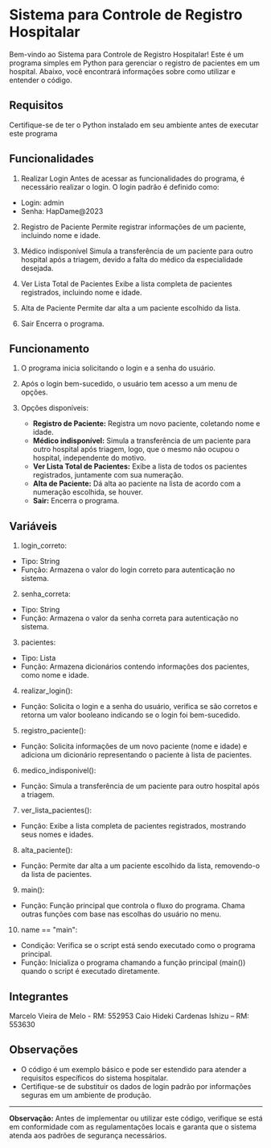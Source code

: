 # Sistema para Controle de Registro Hospitalar

Bem-vindo ao Sistema para Controle de Registro Hospitalar! Este é um programa simples em Python para gerenciar o registro de pacientes em um hospital. Abaixo, você encontrará informações sobre como utilizar e entender o código.

## Requisitos
Certifique-se de ter o Python instalado em seu ambiente antes de executar este programa

## Funcionalidades
1. Realizar Login
Antes de acessar as funcionalidades do programa, é necessário realizar o login. O login padrão é definido como:
- Login: admin
- Senha: HapDame@2023

2. Registro de Paciente
Permite registrar informações de um paciente, incluindo nome e idade.

3. Médico indisponível
Simula a transferência de um paciente para outro hospital após a triagem, devido a falta do médico da especialidade desejada.

4. Ver Lista Total de Pacientes
Exibe a lista completa de pacientes registrados, incluindo nome e idade.

5. Alta de Paciente
Permite dar alta a um paciente escolhido da lista.

6. Sair
Encerra o programa.

## Funcionamento
1. O programa inicia solicitando o login e a senha do usuário.

2. Após o login bem-sucedido, o usuário tem acesso a um menu de opções.

3. Opções disponíveis:
   - **Registro de Paciente:** Registra um novo paciente, coletando nome e idade.
   - **Médico indisponível:** Simula a transferência de um paciente para outro hospital após triagem, logo, que o mesmo não ocupou o hospital, independente do motivo.
   - **Ver Lista Total de Pacientes:** Exibe a lista de todos os pacientes registrados, juntamente com sua numeração.
   - **Alta de Paciente:** Dá alta ao paciente na lista de acordo com a numeração escolhida, se houver.
   - **Sair:** Encerra o programa.

## Variáveis
1. login_correto:
- Tipo: String
- Função: Armazena o valor do login correto para autenticação no sistema.

2. senha_correta:
- Tipo: String
- Função: Armazena o valor da senha correta para autenticação no sistema.

3. pacientes:
- Tipo: Lista
- Função: Armazena dicionários contendo informações dos pacientes, como nome e idade.

4. realizar_login():
- Função: Solicita o login e a senha do usuário, verifica se são corretos e retorna um valor booleano indicando se o login foi bem-sucedido.

5. registro_paciente():
- Função: Solicita informações de um novo paciente (nome e idade) e adiciona um dicionário representando o paciente à lista de pacientes.

6. medico_indisponivel():
- Função: Simula a transferência de um paciente para outro hospital após a triagem.

7. ver_lista_pacientes():
- Função: Exibe a lista completa de pacientes registrados, mostrando seus nomes e idades.

8. alta_paciente():
- Função: Permite dar alta a um paciente escolhido da lista, removendo-o da lista de pacientes.

9. main():
- Função: Função principal que controla o fluxo do programa. Chama outras funções com base nas escolhas do usuário no menu.

10. name == "main":
- Condição: Verifica se o script está sendo executado como o programa principal.
- Função: Inicializa o programa chamando a função principal (main()) quando o script é executado diretamente.

## Integrantes
Marcelo Vieira de Melo - RM: 552953
Caio Hideki Cardenas Ishizu – RM: 553630

## Observações
- O código é um exemplo básico e pode ser estendido para atender a requisitos específicos do sistema hospitalar.
- Certifique-se de substituir os dados de login padrão por informações seguras em um ambiente de produção.

---

**Observação:** Antes de implementar ou utilizar este código, verifique se está em conformidade com as regulamentações locais e garanta que o sistema atenda aos padrões de segurança necessários.
